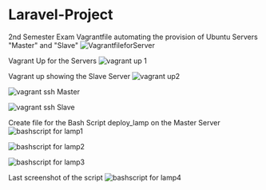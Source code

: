 # Laravel-Project
2nd Semester Exam
Vagrantfile automating the provision of Ubuntu Servers "Master" and "Slave"
![VagrantfileforServer](https://github.com/Adeexy/Laravel-Project/assets/151438215/aabee7c2-5d02-4027-bc11-1f0d81341d80)

Vagrant Up for the Servers
![vagrant up 1](https://github.com/Adeexy/Laravel-Project/assets/151438215/5aec4bd9-a4d1-4d6b-9325-8cfcb16b193f)

Vagrant up showing the Slave Server
![vagrant up2](https://github.com/Adeexy/Laravel-Project/assets/151438215/c5c819d7-419f-4598-9f4d-053cb5e85cbd)


![vagrant ssh Master](https://github.com/Adeexy/Laravel-Project/assets/151438215/2af6f90c-9347-4a73-9396-d2ca696f3005)

![vagrant ssh Slave](https://github.com/Adeexy/Laravel-Project/assets/151438215/c1f9f95e-afa4-4e9e-8073-2adcebd2e8df)


Create file for the Bash Script deploy_lamp on the Master Server
![bashscript for lamp1](https://github.com/Adeexy/Laravel-Project/assets/151438215/ea046867-4c53-48c8-a781-4cc027e6f07b)

![bashscript for lamp2](https://github.com/Adeexy/Laravel-Project/assets/151438215/8022aecc-3f69-4ede-9615-60fd4a391200)

![bashscript for lamp3](https://github.com/Adeexy/Laravel-Project/assets/151438215/2aed5910-22b4-4f24-9cea-22574716d672)

Last screenshot of the script
![bashscript for lamp4](https://github.com/Adeexy/Laravel-Project/assets/151438215/14f78a0c-a25d-43a9-a455-5b995f8b4649)
